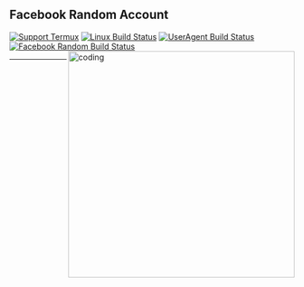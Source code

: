 Facebook Random Account
---------------

[![Support Termux](https://img.shields.io/badge/Support-Termux-FFD500?style=flat&labelColor=005BBB)](https://opensource.fb.com/support-ukraine)
[![Linux Build Status](https://github.com/facebook/fbthrift/workflows/linux/badge.svg)](
  https://github.com/facebook/fbthrift/actions/workflows/getdeps_linux.yml)
[![UserAgent Build Status](https://github.com/facebook/fbthrift/workflows/mac/badge.svg)](
  https://github.com/facebook/fbthrift/actions/workflows/getdeps_mac.yml)
[![Facebook Random Build Status](https://github.com/facebook/fbthrift/workflows/windows/badge.svg)](
  https://github.com/facebook/fbthrift/actions/workflows/getdeps_windows.yml)
<img align="right" alt="coding" width="400" src="https://cdn.dribbble.com/users/1162077/screenshots/5403918/media/d5dccb5d5818cba2c8fa0cb15fb578b3.gif" />

---


